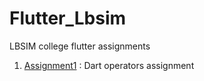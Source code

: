 # Flutter_Lbsim
LBSIM college flutter assignments

1. [Assignment1](https://github.com/udz-codes/Flutter_Lbsim/tree/master/Assignment1) : Dart operators assignment
